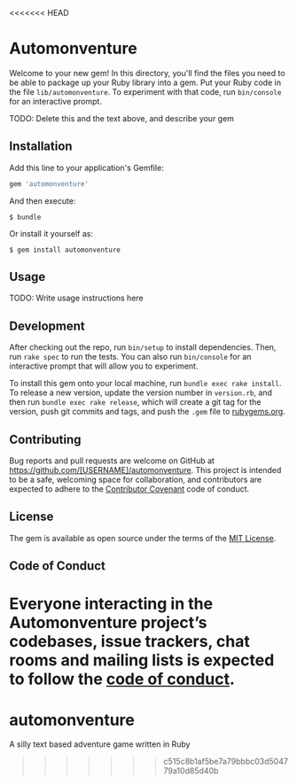 <<<<<<< HEAD
# Automonventure

Welcome to your new gem! In this directory, you'll find the files you need to be able to package up your Ruby library into a gem. Put your Ruby code in the file `lib/automonventure`. To experiment with that code, run `bin/console` for an interactive prompt.

TODO: Delete this and the text above, and describe your gem

## Installation

Add this line to your application's Gemfile:

```ruby
gem 'automonventure'
```

And then execute:

    $ bundle

Or install it yourself as:

    $ gem install automonventure

## Usage

TODO: Write usage instructions here

## Development

After checking out the repo, run `bin/setup` to install dependencies. Then, run `rake spec` to run the tests. You can also run `bin/console` for an interactive prompt that will allow you to experiment.

To install this gem onto your local machine, run `bundle exec rake install`. To release a new version, update the version number in `version.rb`, and then run `bundle exec rake release`, which will create a git tag for the version, push git commits and tags, and push the `.gem` file to [rubygems.org](https://rubygems.org).

## Contributing

Bug reports and pull requests are welcome on GitHub at https://github.com/[USERNAME]/automonventure. This project is intended to be a safe, welcoming space for collaboration, and contributors are expected to adhere to the [Contributor Covenant](http://contributor-covenant.org) code of conduct.

## License

The gem is available as open source under the terms of the [MIT License](https://opensource.org/licenses/MIT).

## Code of Conduct

Everyone interacting in the Automonventure project’s codebases, issue trackers, chat rooms and mailing lists is expected to follow the [code of conduct](https://github.com/[USERNAME]/automonventure/blob/master/CODE_OF_CONDUCT.md).
=======
# automonventure
A silly text based adventure game written in Ruby
>>>>>>> c515c8b1af5be7a79bbbc03d504779a10d85d40b
